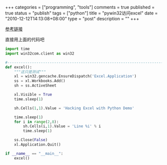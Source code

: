+++
categories = ["programming", "tools"]
comments = true
published = true
status = "publish"
tags = ["python"]
title = "pywin32访问excel"
date = "2010-12-12T14:13:08+08:00"
type = "post"
description = ""
+++


[参考链接](http://www.blog.pythonlibrary.org/2010/07/16/python-and-microsoft-office-using-pywin32/)

直接用上面的代码吧

```python
import time
import win32com.client as win32

#----------------------------------------------------------------------
def excel():
    """这只是测试"""
    xl = win32.gencache.EnsureDispatch('Excel.Application')
    ss = xl.Workbooks.Add()
    sh = ss.ActiveSheet

    xl.Visible = True
    time.sleep(1)

    sh.Cells(1,1).Value = 'Hacking Excel with Python Demo'

    time.sleep(1)
    for i in range(2,8):
        sh.Cells(i,1).Value = 'Line %i' % i
        time.sleep(1)

    ss.Close(False)
    xl.Application.Quit()

if __name__ == "__main__":
    excel()
```

<!--more-->